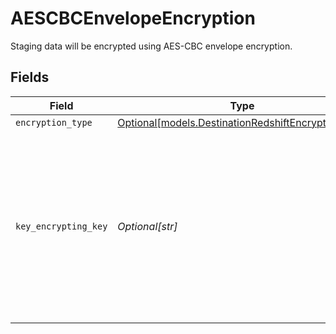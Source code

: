 # AESCBCEnvelopeEncryption

Staging data will be encrypted using AES-CBC envelope encryption.


## Fields

| Field                                                                                                                               | Type                                                                                                                                | Required                                                                                                                            | Description                                                                                                                         |
| ----------------------------------------------------------------------------------------------------------------------------------- | ----------------------------------------------------------------------------------------------------------------------------------- | ----------------------------------------------------------------------------------------------------------------------------------- | ----------------------------------------------------------------------------------------------------------------------------------- |
| `encryption_type`                                                                                                                   | [Optional[models.DestinationRedshiftEncryptionType]](../models/destinationredshiftencryptiontype.md)                                | :heavy_minus_sign:                                                                                                                  | N/A                                                                                                                                 |
| `key_encrypting_key`                                                                                                                | *Optional[str]*                                                                                                                     | :heavy_minus_sign:                                                                                                                  | The key, base64-encoded. Must be either 128, 192, or 256 bits. Leave blank to have Airbyte generate an ephemeral key for each sync. |